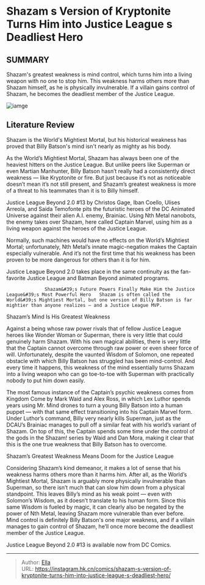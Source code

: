 # Shazam s Version of Kryptonite Turns Him into Justice League s Deadliest Hero


## SUMMARY 



  Shazam&#39;s greatest weakness is mind control, which turns him into a living weapon with no one to stop him.   This weakness harms others more than Shazam himself, as he is physically invulnerable.   If a villain gains control of Shazam, he becomes the deadliest member of the Justice League.  

![iamge](https://static1.srcdn.com/wordpress/wp-content/uploads/2022/09/Shazam-save-the-justice-league-DCEU.jpg)

## Literature Review

Shazam is the World&#39;s Mightiest Mortal, but his historical weakness has proved that Billy Batson&#39;s mind isn&#39;t nearly as mighty as his body.




As the World’s Mightiest Mortal, Shazam has always been one of the heaviest hitters on the Justice League. But unlike peers like Superman or even Martian Manhunter, Billy Batson hasn’t really had a consistently direct weakness — like Kryptonite or fire. But just because it’s not as noticeable doesn’t mean it’s not still present, and Shazam’s greatest weakness is more of a threat to his teammates than it is to Billy himself.




Justice League Beyond 2.0 #13 by Christos Gage, Iban Coello, Ulises Arreola, and Saida Temofonte pits the futuristic heroes of the DC Animated Universe against their alien A.I. enemy, Brainiac. Using Nth Metal nanobots, the enemy takes over Shazam, here called Captain Marvel, using him as a living weapon against the heroes of the Justice League.

          

Normally, such machines would have no effects on the World’s Mightiest Mortal; unfortunately, Nth Metal’s innate magic-negation makes the Captain especially vulnerable. And it’s not the first time that his weakness has been proven to be more dangerous for others than it is for him.



Justice League Beyond 2.0 takes place in the same continuity as the fan-favorite Justice League and Batman Beyond animated programs.







                  Shazam&#39;s Future Powers Finally Make Him the Justice League&#39;s Most Powerful Hero   Shazam is often called the World&#39;s Mightiest Mortal, but one version of Billy Batson is far mightier than anyone realizes — and a Justice League MVP.   


 Shazam’s Mind Is His Greatest Weakness 
          

Against a being whose raw power rivals that of fellow Justice League heroes like Wonder Woman or Superman, there is very little that could genuinely harm Shazam. With his own magical abilities, there is very little that the Captain cannot overcome through raw power or even sheer force of will. Unfortunately, despite the vaunted Wisdom of Solomon, one repeated obstacle with which Billy Batson has struggled has been mind-control. And every time it happens, this weakness of the mind essentially turns Shazam into a living weapon who can go toe-to-toe with Superman with practically nobody to put him down easily.




The most famous instance of the Captain’s psychic weakness comes from Kingdom Come by Mark Waid and Alex Ross, in which Lex Luthor spends years using Mr. Mind drones to turn a young Billy Batson into a human puppet — with that same effect transitioning into his Captain Marvel form. Under Luthor’s command, Billy very nearly kills Superman, just as the DCAU’s Brainiac manages to pull off a similar feat with his world’s variant of Shazam. On top of this, the Captain spends some time under the control of the gods in the Shazam! series by Waid and Dan Mora, making it clear that this is the one true weakness that Billy Batson has to overcome.



 Shazam’s Greatest Weakness Means Doom for the Justice League 
          

Considering Shazam’s kind demeanor, it makes a lot of sense that his weakness harms others more than it harms him. After all, as the World’s Mightiest Mortal, Shazam is arguably more physically invulnerable than Superman, so there isn’t much that can slow him down from a physical standpoint. This leaves Billy’s mind as his weak point — even with Solomon’s Wisdom, as it doesn’t translate to his human form. Since this same Wisdom is fueled by magic, it can clearly also be negated by the power of Nth Metal, leaving Shazam more vulnerable than ever before. Mind control is definitely Billy Batson&#39;s one major weakness, and if a villain manages to gain control of Shazam, he’ll once more become the deadliest member of the Justice League.




Justice League Beyond 2.0 #13 is available now from DC Comics.



---

> Author: [Ella](https://instagram.hk.cn/)  
> URL: https://instagram.hk.cn/comics/shazam-s-version-of-kryptonite-turns-him-into-justice-league-s-deadliest-hero/  

